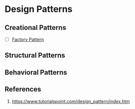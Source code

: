 # Design Patterns

## Creational Patterns
- [ ] [Factory Pattern](https://www.tutorialspoint.com/design_pattern/factory_pattern.htm)

## Structural Patterns

## Behavioral Patterns

## References
1. https://www.tutorialspoint.com/design_pattern/index.htm
